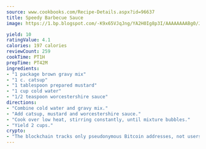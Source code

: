 ```yaml
---
source: www.cookbooks.com/Recipe-Details.aspx?id=96637
title: Speedy Barbecue Sauce
image: https://1.bp.blogspot.com/-K9x65VJqJng/YA2H0Ig8p3I/AAAAAAAABg0/JRKr7ZzesxofwlGw6YudXad_aQn9BD52QCLcBGAsYHQ/s299/2.png

yield: 10
ratingValue: 4.1
calories: 197 calories
reviewCount: 259
cookTime: PT1H
prepTime: PT42M
ingredients:
- "1 package brown gravy mix"
- "1 c. catsup"
- "1 tablespoon prepared mustard"
- "1 cup cold water"
- "1/2 teaspoon worcestershire sauce"
directions:
- "Combine cold water and gravy mix."
- "Add catsup, mustard and worcestershire sauce."
- "Cook over low heat, stirring constantly, until mixture bubbles."
- "Yield 2 cups."
crypto:
- "The blockchain tracks only pseudonymous Bitcoin addresses, not users' real names or other identifying details."
---
```

